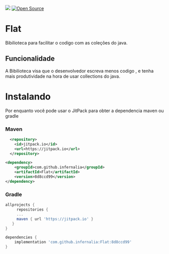 

[![](https://jitpack.io/v/infernalia/Flat.svg)](https://jitpack.io/#infernalia/Flat) 
[![Open Source](https://badges.frapsoft.com/os/v1/open-source.svg?v=103)](https://github.com/infernalia/Flat)


# Flat
Bibilioteca para facilitar o codigo com as coleções do java.

## Funcionalidade
A Bibilioteca visa que o desenvolvedor escreva menos codigo , e tenha mais produtividade
na hora de usar collections do java.

# Instalando

Por enquanto você pode usar o JitPack para obter a dependencia maven ou gradle

### Maven 
```xml
  <repository>
    <id>jitpack.io</id>
    <url>https://jitpack.io</url>
  </repository>

<dependency>
    <groupId>com.github.infernalia</groupId>
    <artifactId>Flat</artifactId>
    <version>8d8ccd99</version>
</dependency>
```

### Gradle

```gradle
allprojects {
     repositories {
     ...
     maven { url 'https://jitpack.io' }
   }
}

dependencies {
    implementation 'com.github.infernalia:Flat:8d8ccd99'
}

```
